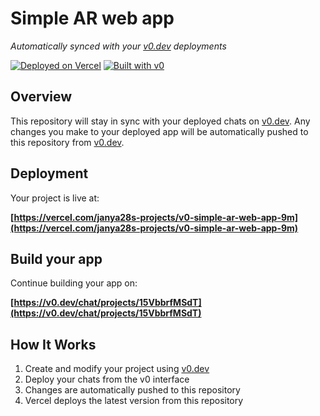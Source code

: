 # Simple AR web app

*Automatically synced with your [v0.dev](https://v0.dev) deployments*

[![Deployed on Vercel](https://img.shields.io/badge/Deployed%20on-Vercel-black?style=for-the-badge&logo=vercel)](https://vercel.com/janya28s-projects/v0-simple-ar-web-app-9m)
[![Built with v0](https://img.shields.io/badge/Built%20with-v0.dev-black?style=for-the-badge)](https://v0.dev/chat/projects/15VbbrfMSdT)

## Overview

This repository will stay in sync with your deployed chats on [v0.dev](https://v0.dev).
Any changes you make to your deployed app will be automatically pushed to this repository from [v0.dev](https://v0.dev).

## Deployment

Your project is live at:

**[https://vercel.com/janya28s-projects/v0-simple-ar-web-app-9m](https://vercel.com/janya28s-projects/v0-simple-ar-web-app-9m)**

## Build your app

Continue building your app on:

**[https://v0.dev/chat/projects/15VbbrfMSdT](https://v0.dev/chat/projects/15VbbrfMSdT)**

## How It Works

1. Create and modify your project using [v0.dev](https://v0.dev)
2. Deploy your chats from the v0 interface
3. Changes are automatically pushed to this repository
4. Vercel deploys the latest version from this repository